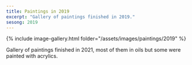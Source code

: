 ```yaml
---
title: Paintings in 2019
excerpt: "Gallery of paintings finished in 2019."
sesong: 2019
---
```


{% include image-gallery.html folder="/assets/images/paintings/2019" %}

Gallery of paintings finished in 2021, most of them in oils but some were painted with acrylics.

